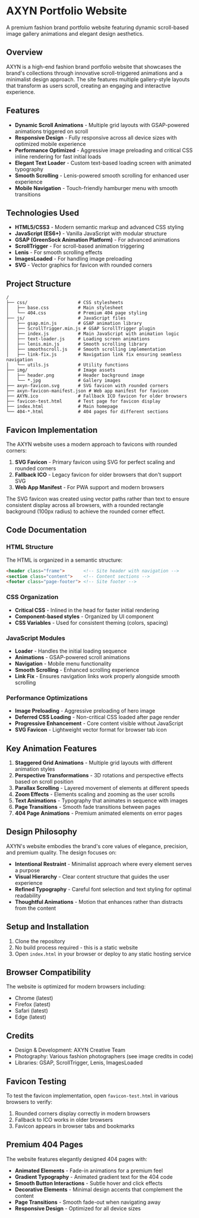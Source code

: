 # AXYN Portfolio Website

A premium fashion brand portfolio website featuring dynamic scroll-based image gallery animations and elegant design aesthetics.

## Overview

AXYN is a high-end fashion brand portfolio website that showcases the brand's collections through innovative scroll-triggered animations and a minimalist design approach. The site features multiple gallery-style layouts that transform as users scroll, creating an engaging and interactive experience.

## Features

- **Dynamic Scroll Animations** - Multiple grid layouts with GSAP-powered animations triggered on scroll
- **Responsive Design** - Fully responsive across all device sizes with optimized mobile experience
- **Performance Optimized** - Aggressive image preloading and critical CSS inline rendering for fast initial loads
- **Elegant Text Loader** - Custom text-based loading screen with animated typography
- **Smooth Scrolling** - Lenis-powered smooth scrolling for enhanced user experience
- **Mobile Navigation** - Touch-friendly hamburger menu with smooth transitions

## Technologies Used

- **HTML5/CSS3** - Modern semantic markup and advanced CSS styling
- **JavaScript (ES6+)** - Vanilla JavaScript with modular structure
- **GSAP (GreenSock Animation Platform)** - For advanced animations
- **ScrollTrigger** - For scroll-based animation triggering
- **Lenis** - For smooth scrolling effects
- **ImagesLoaded** - For handling image preloading
- **SVG** - Vector graphics for favicon with rounded corners

## Project Structure

```
/
├── css/                   # CSS stylesheets
│   ├── base.css           # Main stylesheet
│   └── 404.css            # Premium 404 page styling
├── js/                    # JavaScript files
│   ├── gsap.min.js        # GSAP animation library
│   ├── ScrollTrigger.min.js # GSAP ScrollTrigger plugin
│   ├── index.js           # Main JavaScript with animation logic
│   ├── text-loader.js     # Loading screen animations
│   ├── lenis.min.js       # Smooth scrolling library
│   ├── smoothscroll.js    # Smooth scrolling implementation
│   ├── link-fix.js        # Navigation link fix ensuring seamless navigation
│   └── utils.js           # Utility functions
├── img/                   # Image assets
│   ├── header.png         # Header background image
│   └── *.jpg              # Gallery images
├── axyn-favicon.svg       # SVG favicon with rounded corners
├── axyn-favicon-manifest.json # Web app manifest for favicon
├── AXYN.ico               # Fallback ICO favicon for older browsers
├── favicon-test.html      # Test page for favicon display
├── index.html             # Main homepage
└── 404-*.html             # 404 pages for different sections
```

## Favicon Implementation

The AXYN website uses a modern approach to favicons with rounded corners:

1. **SVG Favicon** - Primary favicon using SVG for perfect scaling and rounded corners
2. **Fallback ICO** - Legacy favicon for older browsers that don't support SVG
3. **Web App Manifest** - For PWA support and modern browsers

The SVG favicon was created using vector paths rather than text to ensure consistent display across all browsers, with a rounded rectangle background (100px radius) to achieve the rounded corner effect.

## Code Documentation

### HTML Structure

The HTML is organized in a semantic structure:

```html
<header class="frame">       <!-- Site header with navigation -->
<section class="content">    <!-- Content sections -->
<footer class="page-footer"> <!-- Site footer -->
```

### CSS Organization

- **Critical CSS** - Inlined in the head for faster initial rendering
- **Component-based styles** - Organized by UI component
- **CSS Variables** - Used for consistent theming (colors, spacing)

### JavaScript Modules

- **Loader** - Handles the initial loading sequence
- **Animations** - GSAP-powered scroll animations
- **Navigation** - Mobile menu functionality
- **Smooth Scrolling** - Enhanced scrolling experience
- **Link Fix** - Ensures navigation links work properly alongside smooth scrolling

### Performance Optimizations

- **Image Preloading** - Aggressive preloading of hero image
- **Deferred CSS Loading** - Non-critical CSS loaded after page render
- **Progressive Enhancement** - Core content visible without JavaScript
- **SVG Favicon** - Lightweight vector format for browser tab icon

## Key Animation Features

1. **Staggered Grid Animations** - Multiple grid layouts with different animation styles
2. **Perspective Transformations** - 3D rotations and perspective effects based on scroll position
3. **Parallax Scrolling** - Layered movement of elements at different speeds
4. **Zoom Effects** - Elements scaling and zooming as the user scrolls
5. **Text Animations** - Typography that animates in sequence with images
6. **Page Transitions** - Smooth fade transitions between pages
7. **404 Page Animations** - Premium animated elements on error pages

## Design Philosophy

AXYN's website embodies the brand's core values of elegance, precision, and premium quality. The design focuses on:

- **Intentional Restraint** - Minimalist approach where every element serves a purpose
- **Visual Hierarchy** - Clear content structure that guides the user experience
- **Refined Typography** - Careful font selection and text styling for optimal readability
- **Thoughtful Animations** - Motion that enhances rather than distracts from the content

## Setup and Installation

1. Clone the repository
2. No build process required - this is a static website
3. Open `index.html` in your browser or deploy to any static hosting service

## Browser Compatibility

The website is optimized for modern browsers including:
- Chrome (latest)
- Firefox (latest)
- Safari (latest)
- Edge (latest)

## Credits

- Design & Development: AXYN Creative Team
- Photography: Various fashion photographers (see image credits in code)
- Libraries: GSAP, ScrollTrigger, Lenis, ImagesLoaded

## Favicon Testing

To test the favicon implementation, open `favicon-test.html` in various browsers to verify:

1. Rounded corners display correctly in modern browsers
2. Fallback to ICO works in older browsers
3. Favicon appears in browser tabs and bookmarks

## Premium 404 Pages

The website features elegantly designed 404 pages with:

- **Animated Elements** - Fade-in animations for a premium feel
- **Gradient Typography** - Animated gradient text for the 404 code
- **Smooth Button Interactions** - Subtle hover and click effects
- **Decorative Elements** - Minimal design accents that complement the content
- **Page Transitions** - Smooth fade-out when navigating away
- **Responsive Design** - Optimized for all device sizes
